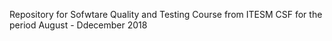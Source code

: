 Repository for Sofwtare Quality and Testing Course from ITESM CSF for the period August - Ddecember 2018
